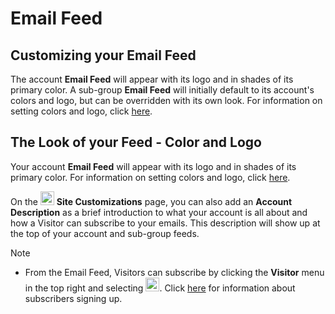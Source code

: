 # Email Feed

<span id="gv-4feed-3feedtheme"></span>

<span class="sub g4s">
  
## Customizing your Email Feed

The account **Email Feed** will appear with its logo and in shades of its primary
color.  A sub-group **Email Feed** will initially default to its account's colors and logo, but can be overridden with its own look.
For information on setting colors and logo, click [here](/3-send/4-sendSettings.md?gv-qargs=0#gv-2members-4sendsettings-theme-colors).

</span> <!-- sub g4s -->

<span class="free">
  
## The Look of your Feed - Color and Logo

Your account **Email Feed** will appear with its logo and in shades of its primary
color.  For information on setting colors and logo, click [here](/3-send/4-sendSettings.md?gv-qargs=0#gv-2members-4sendsettings-theme-colors).

</span> <!-- free -->

<span class="sub g4s">

On the <img src="/docimages/transparent-gear-icon.png" height="22"> **Site Customizations** page, you can also add an **Account Description** as a brief introduction to what your account is all about and how a Visitor can subscribe to your emails.  This description will show up at the top of your account and sub-group feeds.  

Note

* From the Email Feed, Visitors can subscribe by clicking the **Visitor** menu in the top right and selecting <img src="/docimages/visitor-menu-subscribe.png" height="22">.  Click [here](/2-members/1_4-membersAdd.md?gv-qargs=0#gv-2members-14membersAdd) for information about subscribers signing up.

</span> <!-- sub g4s -->
